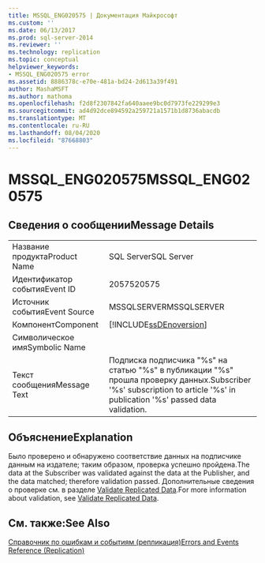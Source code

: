 ```yaml
---
title: MSSQL_ENG020575 | Документация Майкрософт
ms.custom: ''
ms.date: 06/13/2017
ms.prod: sql-server-2014
ms.reviewer: ''
ms.technology: replication
ms.topic: conceptual
helpviewer_keywords:
- MSSQL_ENG020575 error
ms.assetid: 8886378c-e70e-481a-bd24-2d613a39f491
author: MashaMSFT
ms.author: mathoma
ms.openlocfilehash: f2d8f2307842fa640aaee9bc0d7973fe229299e3
ms.sourcegitcommit: ad4d92dce894592a259721a1571b1d8736abacdb
ms.translationtype: MT
ms.contentlocale: ru-RU
ms.lasthandoff: 08/04/2020
ms.locfileid: "87668803"
---
```

# <a name="mssql_eng020575"></a><span data-ttu-id="3f0fa-102">MSSQL_ENG020575</span><span class="sxs-lookup"><span data-stu-id="3f0fa-102">MSSQL_ENG020575</span></span>
    
## <a name="message-details"></a><span data-ttu-id="3f0fa-103">Сведения о сообщении</span><span class="sxs-lookup"><span data-stu-id="3f0fa-103">Message Details</span></span>  
  
|||  
|-|-|  
|<span data-ttu-id="3f0fa-104">Название продукта</span><span class="sxs-lookup"><span data-stu-id="3f0fa-104">Product Name</span></span>|<span data-ttu-id="3f0fa-105">SQL Server</span><span class="sxs-lookup"><span data-stu-id="3f0fa-105">SQL Server</span></span>|  
|<span data-ttu-id="3f0fa-106">Идентификатор события</span><span class="sxs-lookup"><span data-stu-id="3f0fa-106">Event ID</span></span>|<span data-ttu-id="3f0fa-107">20575</span><span class="sxs-lookup"><span data-stu-id="3f0fa-107">20575</span></span>|  
|<span data-ttu-id="3f0fa-108">Источник события</span><span class="sxs-lookup"><span data-stu-id="3f0fa-108">Event Source</span></span>|<span data-ttu-id="3f0fa-109">MSSQLSERVER</span><span class="sxs-lookup"><span data-stu-id="3f0fa-109">MSSQLSERVER</span></span>|  
|<span data-ttu-id="3f0fa-110">Компонент</span><span class="sxs-lookup"><span data-stu-id="3f0fa-110">Component</span></span>|[!INCLUDE[ssDEnoversion](../../includes/ssdenoversion-md.md)]|  
|<span data-ttu-id="3f0fa-111">Символическое имя</span><span class="sxs-lookup"><span data-stu-id="3f0fa-111">Symbolic Name</span></span>||  
|<span data-ttu-id="3f0fa-112">Текст сообщения</span><span class="sxs-lookup"><span data-stu-id="3f0fa-112">Message Text</span></span>|<span data-ttu-id="3f0fa-113">Подписка подписчика "%s" на статью "%s" в публикации "%s" прошла проверку данных.</span><span class="sxs-lookup"><span data-stu-id="3f0fa-113">Subscriber '%s' subscription to article '%s' in publication '%s' passed data validation.</span></span>|  
  
## <a name="explanation"></a><span data-ttu-id="3f0fa-114">Объяснение</span><span class="sxs-lookup"><span data-stu-id="3f0fa-114">Explanation</span></span>  
 <span data-ttu-id="3f0fa-115">Было проверено и обнаружено соответствие данных на подписчике данным на издателе; таким образом, проверка успешно пройдена.</span><span class="sxs-lookup"><span data-stu-id="3f0fa-115">The data at the Subscriber was validated against the data at the Publisher, and the data matched; therefore validation passed.</span></span> <span data-ttu-id="3f0fa-116">Дополнительные сведения о проверке см. в разделе [Validate Replicated Data](validate-data-at-the-subscriber.md).</span><span class="sxs-lookup"><span data-stu-id="3f0fa-116">For more information about validation, see [Validate Replicated Data](validate-data-at-the-subscriber.md).</span></span>  
  
## <a name="see-also"></a><span data-ttu-id="3f0fa-117">См. также:</span><span class="sxs-lookup"><span data-stu-id="3f0fa-117">See Also</span></span>  
 [<span data-ttu-id="3f0fa-118">Справочник по ошибкам и событиям (репликация)</span><span class="sxs-lookup"><span data-stu-id="3f0fa-118">Errors and Events Reference &#40;Replication&#41;</span></span>](errors-and-events-reference-replication.md)  
  
  
